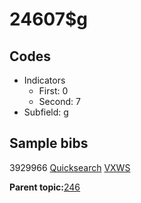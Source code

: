 # 24607$g

## Codes

-   Indicators
    -   First: 0
    -   Second: 7
-   Subfield: g

## Sample bibs

3929966 [Quicksearch](https://search.library.yale.edu/catalog/3929966) [VXWS](http://prodorbis.library.yale.edu:7014/vxws/GetHoldingsService?bibId=3929966)

**Parent topic:**[246](../../tags/246/246.md)

